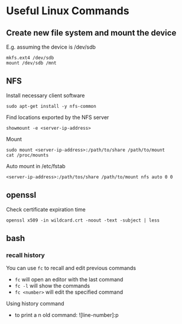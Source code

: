 # Useful Linux Commands

## Create new file system and mount the device
E.g. assuming the device is /dev/sdb
```
mkfs.ext4 /dev/sdb
mount /dev/sdb /mnt
```

## NFS
Install necessary client software
```
sudo apt-get install -y nfs-common
```

Find locations exported by the NFS server
```
showmount -e <server-ip-address>
```

Mount
```
sudo mount <server-ip-address>:/path/to/share /path/to/mount
cat /proc/mounts
```

Auto mount in /etc/fstab
```
<server-ip-address>:/path/tos/share /path/to/mount nfs auto 0 0
```

## openssl
Check certificate expiration time
```
openssl x509 -in wildcard.crt -noout -text -subject | less
```

## bash

### recall history
You can use `fc` to recall and edit previous commands
* `fc` will open an editor with the last command
* `fc -l` will show the commands
* `fc <number>` will edit the specified command

Using history command
* to print a n old command: ![line-number]:p
